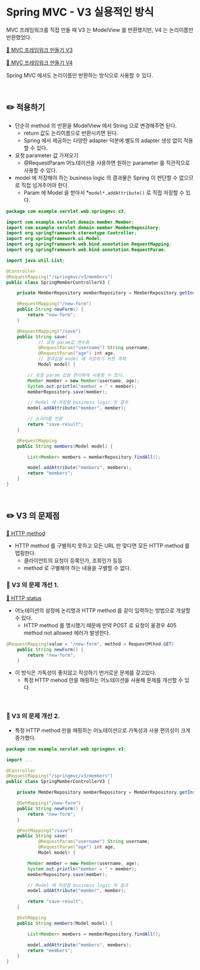 # Spring MVC - V3 실용적인 방식

MVC 프레임워크를 직접 만들 때 V3 는 ModelView 를 반환했지만,
V4 는 논리이름만 반환했었다.

[🔗 MVC 프레임워크 만들기 V3](https://github.com/choideakook/TIL/blob/main/Spring/8%20Spring%20MVC%20핵심기술/5%20MVC%20프레임워크%20만들기/230215%202%20V3%20-%20Model%20추가.md)

[🔗 MVC 프레임워크 만들기 V4](https://github.com/choideakook/TIL/blob/main/Spring/8%20Spring%20MVC%20핵심기술/5%20MVC%20프레임워크%20만들기/230215%203%20V4%20-%20단순하고%20실용적인%20Controller.md)

Spring MVC 에서도 논리이름만 반환하는 방식으로 사용할 수 있다.

<br>

## ✏️ 적용하기

- 단순히 method 의 반환을 ModelView 에서 String 으로 변경해주면 된다.
    - return 값도 논리이름으로 반환시키면 된다.
    - Spring 에서 제공하는 다양한 adapter 덕분에 별도의 adapter 생성 없이 적용할 수 있다.
- 요청 parameter 값 가져오기
    - @RequestParam 어노테이션을 사용하면 원하는 parameter 를 직관적으로 사용할 수 있다.
- model 에 저장해야 하는 business logic 의 결과물은 Spring 이 판단할 수 없으므로 직접 넘겨주어야 한다.
    - Param 에  Model 을 받아서 *`model*.addAttribute()` 로 직접 저장할 수 있다.

```java
package com.example.servlet.web.springmvc.v3;

import com.example.servlet.domain.member.Member;
import com.example.servlet.domain.member.MemberRepository;
import org.springframework.stereotype.Controller;
import org.springframework.ui.Model;
import org.springframework.web.bind.annotation.RequestMapping;
import org.springframework.web.bind.annotation.RequestParam;

import java.util.List;

@Controller
@RequestMapping("/springmvc/v3/members")
public class SpringMemberControllerV3 {

    private MemberRepository memberRepository = MemberRepository.getInstance();

    @RequestMapping("/new-form")
    public String newForm() {
        return "new-form";
    }

    @RequestMapping("/save")
    public String save(
            // 요청 param값 변수화
            @RequestParam("username") String username,
            @RequestParam("age") int age,
            // 결과값을 model 에 저장하기 위한 객체
            Model model) {

        // 요청 param 값을 편리하게 사용할 수 있다.
        Member member = new Member(username, age);
        System.out.println("member = " + member);
        memberRepository.save(member);

        // Model 에 저장할 business logic 의 결과
        model.addAttribute("member", member);

        // 논리이름 반환
        return "save-result";
    }

    @RequestMapping
    public String members(Model model) {

        List<Member> members = memberRepository.findAll();

        model.addAttribute("members", members);
        return "members";
    }
}
```

<br>

## ✏️ V3 의 문제점

[🔗 HTTP method](https://github.com/choideakook/TIL/blob/main/Spring/5%20HTTP%20웹%20기본%20지식/2%20HTTP%20개념과%20메서드/230121%201%20HTTP%20Method.md)

- HTTP method 를 구별하지 못하고 모든 URL 만 맞다면 모든 HTTP method 를 맵핑한다.
    - 클라이언트의 요청이 등록인가, 조회인가 등등
    - method 로 구별해야 하는 내용을 구별할 수 없다.

### 📍 V3 의 문제 개선 1.

[🔗 HTTP status](https://github.com/choideakook/TIL/blob/main/Spring/5%20HTTP%20웹%20기본%20지식/3%20HTTP%20상태코드/230125%203%204xx%20-%20클라이언트%20오류.md)

- 어노테이션의 설정에 논리명과 HTTP method 를 같이 입력하는 방법으로 개설할 수 있다.
    - HTTP method 를 명시했기 때문에 만약 POST 로 요청이 올경우 405 method not allowed 에러가 발생한다.

```java
@RequestMapping(value = "/new-form", method = RequestMthod.GET)
    public String newForm() {
        return "new-form";
    }
```

- 이 방식은 가독성이 좋지않고 작성하기 번거로운 문제를 갖고있다.
    - 특정 HTTP mehod 만을 매핑하는 어노테이션을 사용해 문제를 개선할 수 있다.

<br>

### 📍 V3 의 문제 개선 2.

- 특정 HTTP method 만을 매핑하는 어노테이션으로 가독성과 사용 편의성이 크게 증가했다.

```java
package com.example.servlet.web.springmvc.v3;

import ...

@Controller
@RequestMapping("/springmvc/v3/members")
public class SpringMemberControllerV3 {

    private MemberRepository memberRepository = MemberRepository.getInstance();

    @GetMapping("/new-form")
    public String newForm() {
        return "new-form";
    }

    @PostMapping("/save")
    public String save(
            @RequestParam("username") String username,
            @RequestParam("age") int age,
            Model model) {

        Member member = new Member(username, age);
        System.out.println("member = " + member);
        memberRepository.save(member);

        // Model 에 저장할 business logic 의 결과
        model.addAttribute("member", member);

        return "save-result";
    }

    @GetMapping
    public String members(Model model) {

        List<Member> members = memberRepository.findAll();

        model.addAttribute("members", members);
        return "members";
    }
}
```